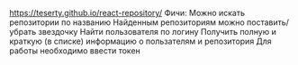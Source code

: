 https://teserty.github.io/react-repository/
Фичи:
    Можно искать репозитории по названию
    Найденным репозиториям можно поставить/убрать звездочку
    Найти пользователя по логину
    Получить полную и краткую (в списке) информацию о пользателям и репозитория
    Для работы необходимо ввести токен